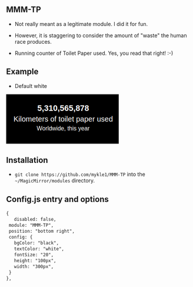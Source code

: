 ## MMM-TP

* Not really meant as a legitimate module. I did it for fun.

* However, it is staggering to consider the amount of "waste" the human race produces.

* Running counter of Toilet Paper used. Yes, you read that right! :-)

## Example

* Default white

![](images/1.png)

## Installation

* `git clone https://github.com/mykle1/MMM-TP` into the `~/MagicMirror/modules` directory.

## Config.js entry and options

```
{
   disabled: false,
 module: "MMM-TP",
 position: "bottom right",
 config: {
   bgColor: "black",
   textColor: "white",
   fontSize: "20",
   height: "100px",
   width: "300px",
 }
},
```
